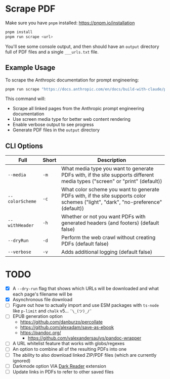 # Scrape PDF

Make sure you have `pnpm` installed: https://pnpm.io/installation

```sh
pnpm install
pnpm run scrape <url>
```

You'll see some console output, and then should have an `output` directory full of PDF files and a single `___urls.txt` file.

## Example Usage

To scrape the Anthropic documentation for prompt engineering:

```sh
pnpm run scrape "https://docs.anthropic.com/en/docs/build-with-claude/prompt-engineering" -m screen -v
```

This command will:
- Scrape all linked pages from the Anthropic prompt engineering documentation
- Use screen media type for better web content rendering
- Enable verbose output to see progress
- Generate PDF files in the `output` directory

## CLI Options
| Full | Short | Description |
|--|--|--|
| `--media` | `-m` | What media type you want to generate PDFs with, if the site supports different media types ("screen" or "print" (default)) |
| `--colorScheme` | `-c` | What color scheme you want to generate PDFs with, if the site supports color schemes ("light", "dark", "no-preference" (default)) |
| `--withHeader` | `-h` | Whether or not you want PDFs with generated headers (and footers) (default false) |
| `--dryRun` | `-d` | Perform the web crawl without creating PDFs (default false) |
| `--verbose` | `-v` | Adds additional logging (default false) |

# TODO

- [X] A `--dry-run` flag that shows which URLs will be downloaded and what each page's filename will be
- [X] Asynchronous file download
- [ ] Figure out how to actually import and use ESM packages with `ts-node` like `p-limit` and `chalk` v5... `¯\_(ツ)_/¯`
- [ ] EPUB generation option
  - https://github.com/danburzo/percollate
  - https://github.com/alexadam/save-as-ebook
  - https://pandoc.org/
    - https://github.com/valexandersaulys/pandoc-wrapper
- [ ] A URL whitelist feature that works with globs/regexes
- [ ] An option to combine all of the resulting PDFs into one
- [ ] The ability to also download linked ZIP/PDF files (which are currently ignored)
- [ ] Darkmode option VIA [Dark Reader](https://playwright.dev/docs/chrome-extensions) extension
- [ ] Update links in PDFs to refer to other saved files
